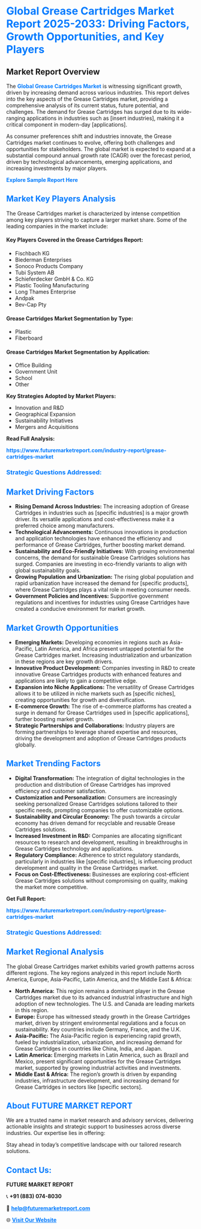 <h1 style="color: #007BFF;">Global Grease Cartridges Market Report 2025-2033: Driving Factors, Growth Opportunities, and Key Players</h1>

<section id="overview">
<h2>Market Report Overview</h2>
<p>The <a href="https://www.futuremarketreport.com/industry-report/grease-cartridges-market" style="color: #007BFF; text-decoration: none;"><strong>Global Grease Cartridges Market</strong></a> is witnessing significant growth, driven by increasing demand across various industries. This report delves into the key aspects of the Grease Cartridges market, providing a comprehensive analysis of its current status, future potential, and challenges. The demand for Grease Cartridges has surged due to its wide-ranging applications in industries such as [insert industries], making it a critical component in modern-day [applications].</p>
<p>As consumer preferences shift and industries innovate, the Grease Cartridges market continues to evolve, offering both challenges and opportunities for stakeholders. The global market is expected to expand at a substantial compound annual growth rate (CAGR) over the forecast period, driven by technological advancements, emerging applications, and increasing investments by major players.</p>
</section>

<section id="overview">
<p><a href="https://www.futuremarketreport.com/request-sample/reportId=85121" style="color: #007BFF; text-decoration: none;"><strong>Explore Sample Report Here</strong></a></p>
</section>

<section id="key-players">
<h2 style="color: #007BFF;">Market Key Players Analysis</h2>
<p>The Grease Cartridges market is characterized by intense competition among key players striving to capture a larger market share. Some of the leading companies in the market include:</p>
<h4>Key Players Covered in the Grease Cartridges Report:</h4>
<ul><li>Fischbach KG</li><li>Biederman Enterprises</li><li>Sonoco Products Company</li><li>Tubi System AB</li><li>Schieferdecker GmbH &amp; Co. KG</li><li>Plastic Tooling Manufacturing</li><li>Long Thames Enterprise</li><li>Andpak</li><li>Bev-Cap Pty</li></ul>
<h4>Grease Cartridges Market Segmentation by Type:</h4>
<ul><li>Plastic</li><li>Fiberboard</li></ul>

<h4>Grease Cartridges Market Segmentation by Application:</h4>
<ul><li>Office Building</li><li>Government Unit</li><li>School</li><li>Other</li></ul>
<p><strong>Key Strategies Adopted by Market Players:</strong></p>
<ul>
<li>Innovation and R&D</li>
<li>Geographical Expansion</li>
<li>Sustainability Initiatives</li>
<li>Mergers and Acquisitions</li>
</ul>
</section>

<section>
<p><strong>Read Full Analysis: </strong></p><a href="https://www.futuremarketreport.com/industry-report/grease-cartridges-market" style="color: #007BFF; text-decoration: none;"><strong>https://www.futuremarketreport.com/industry-report/grease-cartridges-market</strong></a>
<h3 style="color: #007BFF;">Strategic Questions Addressed:</h3>
</section>

<section id="driving-factors">
<h2 style="color: #007BFF;">Market Driving Factors</h2>
<ul>
<li><strong>Rising Demand Across Industries:</strong> The increasing adoption of Grease Cartridges in industries such as [specific industries] is a major growth driver. Its versatile applications and cost-effectiveness make it a preferred choice among manufacturers.</li>
<li><strong>Technological Advancements:</strong> Continuous innovations in production and application technologies have enhanced the efficiency and performance of Grease Cartridges, further boosting market demand.</li>
<li><strong>Sustainability and Eco-Friendly Initiatives:</strong> With growing environmental concerns, the demand for sustainable Grease Cartridges solutions has surged. Companies are investing in eco-friendly variants to align with global sustainability goals.</li>
<li><strong>Growing Population and Urbanization:</strong> The rising global population and rapid urbanization have increased the demand for [specific products], where Grease Cartridges plays a vital role in meeting consumer needs.</li>
<li><strong>Government Policies and Incentives:</strong> Supportive government regulations and incentives for industries using Grease Cartridges have created a conducive environment for market growth.</li>
</ul>
</section>

<section id="growth-opportunities">
<h2 style="color: #007BFF;">Market Growth Opportunities</h2>
<ul>
<li><strong>Emerging Markets:</strong> Developing economies in regions such as Asia-Pacific, Latin America, and Africa present untapped potential for the Grease Cartridges market. Increasing industrialization and urbanization in these regions are key growth drivers.</li>
<li><strong>Innovative Product Development:</strong> Companies investing in R&D to create innovative Grease Cartridges products with enhanced features and applications are likely to gain a competitive edge.</li>
<li><strong>Expansion into Niche Applications:</strong> The versatility of Grease Cartridges allows it to be utilized in niche markets such as [specific niches], creating opportunities for growth and diversification.</li>
<li><strong>E-commerce Growth:</strong> The rise of e-commerce platforms has created a surge in demand for Grease Cartridges used in [specific applications], further boosting market growth.</li>
<li><strong>Strategic Partnerships and Collaborations:</strong> Industry players are forming partnerships to leverage shared expertise and resources, driving the development and adoption of Grease Cartridges products globally.</li>
</ul>
</section>

<section id="trending-factors">
<h2 style="color: #007BFF;">Market Trending Factors</h2>
<ul>
<li><strong>Digital Transformation:</strong> The integration of digital technologies in the production and distribution of Grease Cartridges has improved efficiency and customer satisfaction.</li>
<li><strong>Customization and Personalization:</strong> Consumers are increasingly seeking personalized Grease Cartridges solutions tailored to their specific needs, prompting companies to offer customizable options.</li>
<li><strong>Sustainability and Circular Economy:</strong> The push towards a circular economy has driven demand for recyclable and reusable Grease Cartridges solutions.</li>
<li><strong>Increased Investment in R&D:</strong> Companies are allocating significant resources to research and development, resulting in breakthroughs in Grease Cartridges technology and applications.</li>
<li><strong>Regulatory Compliance:</strong> Adherence to strict regulatory standards, particularly in industries like [specific industries], is influencing product development and quality in the Grease Cartridges market.</li>
<li><strong>Focus on Cost-Effectiveness:</strong> Businesses are exploring cost-efficient Grease Cartridges solutions without compromising on quality, making the market more competitive.</li>
</ul>
</section>

<section>
<p><strong>Get Full Report: </strong></p><a href="https://www.futuremarketreport.com/industry-report/grease-cartridges-market" style="color: #007BFF; text-decoration: none;"><strong>https://www.futuremarketreport.com/industry-report/grease-cartridges-market</strong></a>
<h3 style="color: #007BFF;">Strategic Questions Addressed:</h3>
</section>


<section id="regional-analysis">
<h2 style="color: #007BFF;">Market Regional Analysis</h2>
<p>The global Grease Cartridges market exhibits varied growth patterns across different regions. The key regions analyzed in this report include North America, Europe, Asia-Pacific, Latin America, and the Middle East & Africa:</p>
<ul>
<li><strong>North America:</strong> This region remains a dominant player in the Grease Cartridges market due to its advanced industrial infrastructure and high adoption of new technologies. The U.S. and Canada are leading markets in this region.</li>
<li><strong>Europe:</strong> Europe has witnessed steady growth in the Grease Cartridges market, driven by stringent environmental regulations and a focus on sustainability. Key countries include Germany, France, and the U.K.</li>
<li><strong>Asia-Pacific:</strong> The Asia-Pacific region is experiencing rapid growth, fueled by industrialization, urbanization, and increasing demand for Grease Cartridges in countries like China, India, and Japan.</li>
<li><strong>Latin America:</strong> Emerging markets in Latin America, such as Brazil and Mexico, present significant opportunities for the Grease Cartridges market, supported by growing industrial activities and investments.</li>
<li><strong>Middle East & Africa:</strong> The region’s growth is driven by expanding industries, infrastructure development, and increasing demand for Grease Cartridges in sectors like [specific sectors].</li>
</ul>
</section>

<footer>
<h2 style="color: #007BFF;">About FUTURE MARKET REPORT</h2>
<p>We are a trusted name in market research and advisory services, delivering actionable insights and strategic support to businesses across diverse industries. Our expertise lies in offering:</p>

<p>Stay ahead in today’s competitive landscape with our tailored research solutions.</p>

<h2 style="color: #007BFF;">Contact Us:</h2>
<p><strong>FUTURE MARKET REPORT</strong></p>
<p>📞 <strong>+91 (883) 074-8030</strong></p>
<p>📧 <strong><a href="mailto:help@futuremarketreport.com" style="color: #007BFF;">help@futuremarketreport.com</a></strong></p>
<p>🌐 <strong><a href="https://www.futuremarketreport.com/" style="color: #007BFF;">Visit Our Website</a></strong></p>
</footer>